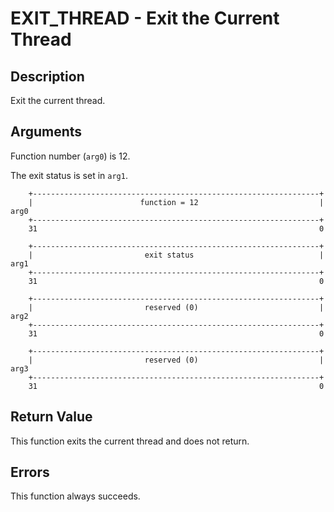 # EXIT_THREAD - Exit the Current Thread

## Description

Exit the current thread.

## Arguments

Function number (`arg0`) is 12.

The exit status is set in `arg1`.

```
    +----------------------------------------------------------------+
    |                        function = 12                           |  arg0
    +----------------------------------------------------------------+
    31                                                               0
    
    +----------------------------------------------------------------+
    |                         exit status                            |  arg1
    +----------------------------------------------------------------+
    31                                                               0

    +----------------------------------------------------------------+
    |                         reserved (0)                           |  arg2
    +----------------------------------------------------------------+
    31                                                               0

    +----------------------------------------------------------------+
    |                         reserved (0)                           |  arg3
    +----------------------------------------------------------------+
    31                                                               0
```

## Return Value

This function exits the current thread and does not return.

## Errors

This function always succeeds.
